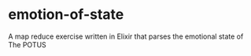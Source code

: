 # emotion-of-state
A map reduce exercise written in Elixir that parses the emotional state of The POTUS
